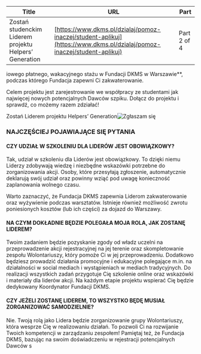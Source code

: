 | **Title**       | **URL**           | **Part**              |
|-----------------|-------------------|-----------------------|
| Zostań studenckim Liderem projektu Helpers’ Generation         | [https://www.dkms.pl/dzialaj/pomoz-inaczej/student-aplikuj](https://www.dkms.pl/dzialaj/pomoz-inaczej/student-aplikuj)    | Part 2 of 4          |

iowego płatnego, wakacyjnego stażu w Fundacji DKMS w Warszawie**, podczas którego Fundacja zapewni Ci zakwaterowanie.


Celem projektu jest zarejestrowanie we współpracy ze studentami jak najwięcej nowych potencjalnych Dawców szpiku. Dołącz do projektu i sprawdź, co możemy razem zdziałać!


Zostań Liderem projektu Helpers’ Generation![Zgłaszam się](/kontakt/studenci-kontakt "Zostań studenckim Liderem Helpers' Generation ")
### NAJCZĘŚCIEJ POJAWIAJĄCE SIĘ PYTANIA

#### CZY UDZIAŁ W SZKOLENIU DLA LIDERÓW JEST OBOWIĄZKOWY?

Tak, udział w szkoleniu dla Liderów jest obowiązkowy. To dzięki niemu Liderzy zdobywają wiedzę i niezbędne wskazówki potrzebne do zorganizowania akcji. Osoby, które przesyłają zgłoszenie, automatycznie deklarują swój udział oraz powinny wziąć pod uwagę konieczność zaplanowania wolnego czasu.


Warto zaznaczyć, że Fundacja DKMS zapewnia Liderom zakwaterowanie oraz wyżywienie podczas warsztatów. Istnieje również możliwość zwrotu poniesionych kosztów (lub ich części) za dojazd do Warszawy.

#### NA CZYM DOKŁADNIE BĘDZIE POLEGAŁA MOJA ROLA, JAK ZOSTANĘ LIDEREM?

Twoim zadaniem będzie pozyskanie zgody od władz uczelni na przeprowadzenie akcji rejestracyjnej na jej terenie oraz skompletowanie zespołu Wolontariuszy, który pomoże Ci w jej przeprowadzeniu. Dodatkowo będziesz prowadzić działania promocyjne i edukacyjne polegające m.in. na działalności w social mediach i wystąpieniach w mediach tradycyjnych. Do realizacji wszystkich zadań przygotuje Cię szkolenie online oraz wskazówki i materiały dla liderów akcji. Na każdym etapie projektu wspierać Cię będzie dedykowany Koordynator Fundacji DKMS.

#### CZY JEŻELI ZOSTANĘ LIDEREM, TO WSZYSTKO BĘDĘ MUSIAŁ ZORGANIZOWAĆ SAMODZIELNIE?

Nie. Twoją rolą jako Lidera będzie zorganizowanie grupy Wolontariuszy, która wesprze Cię w realizowaniu działań. To pozwoli Ci na rozwijanie Twoich kompetencji w zarządzaniu zespołem! Pamiętaj też, że Fundacja DKMS, bazując na swoim doświadczeniu w rejestracji potencjalnych Dawców s